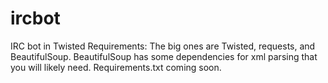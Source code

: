 ircbot
======

IRC bot in Twisted
Requirements: The big ones are Twisted, requests, and BeautifulSoup.  BeautifulSoup has some dependencies for xml parsing that you will likely need.  Requirements.txt coming soon.
